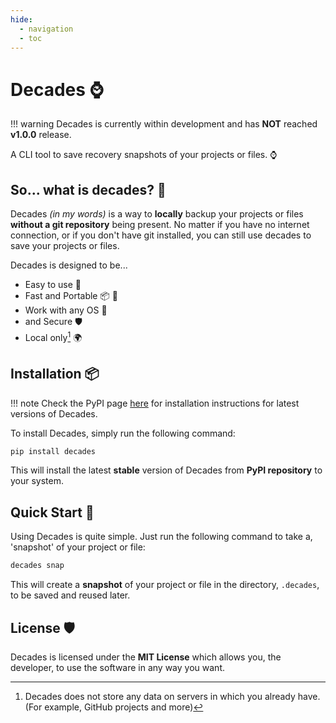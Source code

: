 ```yaml
---
hide:
  - navigation
  - toc
---
```

# Decades ⌚

!!! warning
    Decades is currently within development and has **NOT** reached **v1.0.0** release.

A CLI tool to save recovery snapshots of your projects or files. ⌚

## So... what is decades? 🤔

Decades *(in my words)* is a way to **locally** backup your projects or files **without a git repository** being present.
No matter if you have no internet connection, or if you don't have git installed, you can still use decades to save your projects or files.

Decades is designed to be...

- Easy to use 🧑
- Fast and Portable 📦 🚀
- Work with any OS 🐧
- and Secure 🛡️
- Local only[^1] 🌍

## Installation 📦

!!! note
    Check the PyPI page [here](https://pypi.org/project/decades/) for installation instructions for latest versions of Decades.

To install Decades, simply run the following command:

```bash
pip install decades
```

This will install the latest **stable** version of Decades from **PyPI repository** to your system.

## Quick Start 🚀

Using Decades is quite simple. Just run the following command to take a, 'snapshot' of your project or file:

```bash
decades snap
```

This will create a **snapshot** of your project or file in the directory, `.decades`, to be saved and reused later.

## License 🛡️

Decades is licensed under the **MIT License** which allows you, the developer, to use the software in any way you want.

[^1]: Decades does not store any data on servers in which you already have. (For example, GitHub projects and more)
